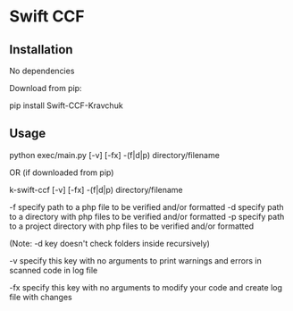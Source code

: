 # Swift CCF

## Installation

No dependencies

Download from pip:

pip install Swift-CCF-Kravchuk

## Usage

python exec/main.py [-v] [-fx] -(f|d|p) directory/filename

OR (if downloaded from pip)

k-swift-ccf [-v] [-fx] -(f|d|p) directory/filename

-f specify path to a php file to be verified and/or formatted
-d specify path to a directory with php files to be verified and/or formatted
-p specify path to a project directory with php files to be verified and/or formatted

(Note: -d key doesn't check folders inside recursively)

-v specify this key with no arguments to print warnings and errors in scanned code in log file

-fx specify this key with no arguments to modify your code and create log file with changes
